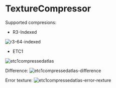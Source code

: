 # TextureCompressor
Supported compresions:
 - R3-Indexed
 
![r3-64-indexed](https://cloud.githubusercontent.com/assets/1580663/14062017/e2ca7af8-f390-11e5-8355-07b4764200cd.png)
 

 - ETC1
 
![etc1compressedatlas](https://cloud.githubusercontent.com/assets/1580663/13710923/32dc952a-e7bc-11e5-932d-ce7548aa73e4.jpg)

Difference:
![etc1compressedatlas-difference](https://cloud.githubusercontent.com/assets/1580663/13711566/8ebca3d2-e7bf-11e5-855c-d8226be38324.jpg)

Error texture:
![etc1compressedatlas-error-rexture](https://cloud.githubusercontent.com/assets/1580663/13711567/8ebded6e-e7bf-11e5-8aab-184908450b27.jpg)
